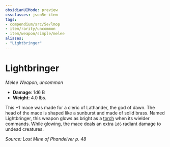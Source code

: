 ```yaml
---
obsidianUIMode: preview
cssclasses: json5e-item
tags:
- compendium/src/5e/lmop
- item/rarity/uncommon
- item/weapon/simple/melee
aliases: 
- "Lightbringer"
---
```

# Lightbringer
*Melee Weapon, uncommon*  

- **Damage**: 1d6 B
- **Weight**: 4.0 lbs.

This +1 mace was made for a cleric of Lathander, the god of dawn. The head of the mace is shaped like a sunburst and made of solid brass. Named Lightbringer, this weapon glows as bright as a [torch](compendium/items/torch.md) when its wielder commands. While glowing, the mace deals an extra `1d6` radiant damage to undead creatures.

*Source: Lost Mine of Phandelver p. 48*